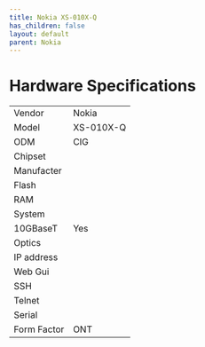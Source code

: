 ```yaml
---
title: Nokia XS-010X-Q
has_children: false
layout: default
parent: Nokia
---
```


# Hardware Specifications

|             |           |
| ----------- | --------- |
| Vendor      | Nokia     |
| Model       | XS-010X-Q |
| ODM         | CIG       |
| Chipset     |           |
| Manufacter  |           |
| Flash       |           |
| RAM         |           |
| System      |           |
| 10GBaseT    | Yes       |
| Optics      |           |
| IP address  |           |
| Web Gui     |           |
| SSH         |           |
| Telnet      |           |
| Serial      |           |
| Form Factor | ONT       |